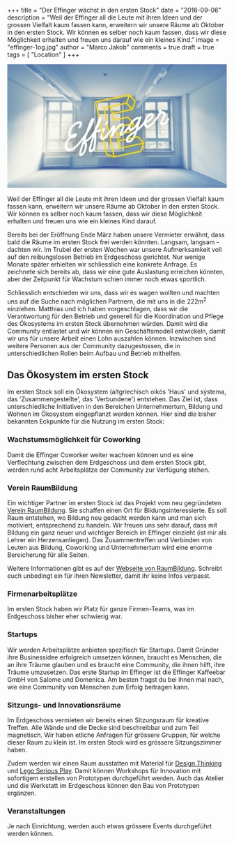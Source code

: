 +++
title = "Der Effinger wächst in den ersten Stock"
date = "2016-09-06"
description = "Weil der Effinger all die Leute mit ihren Ideen und der grossen Vielfalt kaum fassen kann, erweitern wir unsere Räume ab Oktober in den ersten Stock. Wir können es selber noch kaum fassen, dass wir diese Möglichkeit erhalten und freuen uns darauf wie ein kleines Kind."
image = "effinger-1og.jpg"
author = "Marco Jakob"
comments = true
draft = true
tags = [ "Location" ]
+++

![Effinger Erster Stock](effinger-1og.jpg)

<div class="lead">
  Weil der Effinger all die Leute mit ihren Ideen und der grossen Vielfalt kaum fassen kann, erweitern wir unsere Räume ab Oktober in den ersten Stock. Wir können es selber noch kaum fassen, dass wir diese Möglichkeit erhalten und freuen uns wie ein kleines Kind darauf.
</div>

Bereits bei der Eröffnung Ende März haben unsere Vermieter erwähnt, dass bald die Räume im ersten Stock frei werden könnten. Langsam, langsam - dachten wir. Im Trubel der ersten Wochen war unsere Aufmerksamkeit voll auf den reibungslosen Betrieb im Erdgeschoss gerichtet. Nur wenige Monate später erhielten wir schliesslich eine konkrete Anfrage. Es zeichnete sich bereits ab, dass wir eine gute Auslastung erreichen könnten, aber der Zeitpunkt für Wachstum schien immer noch etwas sportlich.

Schliesslich entschieden wir uns, dass wir es wagen wollten und machten uns auf die Suche nach möglichen Partnern, die mit uns in die 222m<sup>2</sup> einziehen. Matthias und ich haben vorgeschlagen, dass wir die Verantwortung für den Betrieb und generell für die Koordination und Pflege des Ökosystems im ersten Stock übernehmen würden. Damit wird die Community entlastet und wir können ein Geschäftsmodell entwickeln, damit wir uns für unsere Arbeit einen Lohn auszahlen können. Inzwischen sind weitere Personen aus der Community dazugestossen, die in unterschiedlichen Rollen beim Aufbau und Betrieb mithelfen.


## Das Ökosystem im ersten Stock

Im ersten Stock soll ein Ökosystem (altgriechisch oikós 'Haus' und sýstema, das 'Zusammengestellte', das 'Verbundene') entstehen. Das Ziel ist, dass unterschiedliche Initiativen in den Bereichen Unternehmertum, Bildung und Wohnen im Ökosystem eingepflanzt werden können. Hier sind die bisher bekannten Eckpunkte für die Nutzung im ersten Stock:


### Wachstumsmöglichkeit für Coworking

Damit die Effinger Coworker weiter wachsen können und es eine Verflechtung zwischen dem Erdgeschoss und dem ersten Stock gibt, werden rund acht Arbeitsplätze der Community zur Verfügung stehen.


### Verein RaumBildung

Ein wichtiger Partner im ersten Stock ist das Projekt vom neu gegründeten [Verein RaumBildung](http://www.raumbildung.ch/). Sie schaffen einen Ort für Bildungsinteressierte. Es soll Raum entstehen, wo Bildung neu gedacht werden kann und man sich motiviert, entsprechend zu handeln. Wir freuen uns sehr darauf, dass mit Bildung ein ganz neuer und wichtiger Bereich im Effinger einzieht (ist mir als Lehrer ein Herzensanliegen). Das Zusammentreffen und Verbinden von Leuten aus Bildung, Coworking und Unternehmertum wird eine enorme Bereicherung für alle Seiten.

Weitere Informationen gibt es auf der [Webseite von RaumBildung](http://www.raumbildung.ch/). Schreibt euch unbedingt ein für ihren Newsletter, damit ihr keine Infos verpasst.


### Firmenarbeitsplätze

Im ersten Stock haben wir Platz für ganze Firmen-Teams, was im Erdgeschoss bisher eher schwierig war.


### Startups

Wir werden Arbeitsplätze anbieten spezifisch für Startups. Damit Gründer ihre Businessidee erfolgreich umsetzen können, braucht es Menschen, die an ihre Träume glauben und es braucht eine Community, die ihnen hilft, ihre Träume umzusetzen. Das erste Startup im Effinger ist die Effinger Kaffeebar GmbH von Salome und Domenica. Am besten fragst du bei ihnen mal nach, wie eine Community von Menschen zum Erfolg beitragen kann.


### Sitzungs- und Innovationsräume

Im Erdgeschoss vermieten wir bereits einen Sitzungsraum für kreative Treffen. Alle Wände und die Decke sind beschreibbar und zum Teil magnetisch. Wir haben etliche Anfragen für grössere Gruppen, für welche dieser Raum zu klein ist. Im ersten Stock wird es grössere Sitzungszimmer haben.

Zudem werden wir einen Raum ausstatten mit Material für [Design Thinking](https://de.wikipedia.org/wiki/Design_Thinking) und [Lego Serious Play](https://de.wikipedia.org/wiki/Lego_Serious_Play). Damit können Workshops für Innovation mit sofortigem erstellen von Prototypen durchgeführt werden. Auch das Atelier und die Werkstatt im Erdgeschoss können den Bau von Prototypen ergänzen.


### Veranstaltungen

Je nach Einrichtung, werden auch etwas grössere Events durchgeführt werden können.
